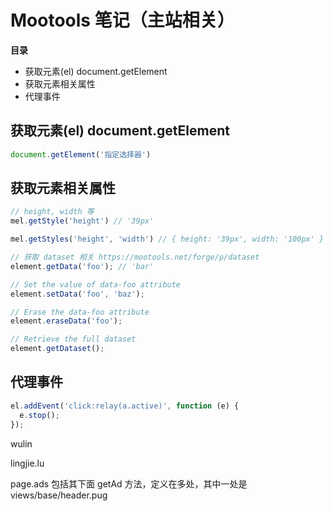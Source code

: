 # Mootools 笔记（主站相关）

**目录**

* 获取元素(el) document.getElement
* 获取元素相关属性
* 代理事件


## 获取元素(el) document.getElement

```js
document.getElement('指定选择器')
```


## 获取元素相关属性

```js
// height, width 等
mel.getStyle('height') // '39px'

mel.getStyles('height', 'width') // { height: '39px', width: '100px' }

// 获取 dataset 相关 https://mootools.net/forge/p/dataset
element.getData('foo'); // 'bar'

// Set the value of data-foo attribute
element.setData('foo', 'baz');

// Erase the data-foo attribute
element.eraseData('foo');

// Retrieve the full dataset
element.getDataset();
```


## 代理事件

```js
el.addEvent('click:relay(a.active)', function (e) {
  e.stop();
});
```


wulin

lingjie.lu


page.ads 包括其下面 getAd 方法，定义在多处，其中一处是 views/base/header.pug